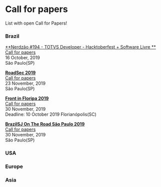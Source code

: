 # Call for papers

List with open Call for Papers!

### Brazil

[**Nerdzão #194 - TOTVS Developer - Hacktoberfest + Software Livre **](https://www.meetup.com/pt-BR/Nerdzao/events/265105390/)  
[Call for papers](http://bit.ly/call4papersNerdzao194)  
16 October, 2019  
São Paulo(SP)

[**RoadSec 2019**](https://roadsec.com.br/)  
[Call for papers](https://roadsec.com.br/participe/)  
23 November, 2019  
São Paulo(SP)

[**Front in Floripa 2019**](https://braziljs.org/eventos/otr-on-the-road-sao-paulo/2019/)  
[Call for papers](https://docs.google.com/forms/d/e/1FAIpQLSeFtSYFwhKgW32pZU-wadvKg5zul5PUfmoLsisL-pGqtXfqMQ/viewform)  
30 November, 2019  
Deadline: 10 October 2019
Florianópolis(SC)  

[**BrazilSJ On The Road São Paulo 2019**](https://frontin.floripa.br/)  
[Call for papers](https://docs.google.com/forms/d/e/1FAIpQLSfkvRLcATqfqJX3qDQqnuTBDaV3-op7yPYWWR3GL6RFLdiG9w/viewform)  
30 November, 2019  
São Paulo(SP)

### USA

### Europe

### Asia
